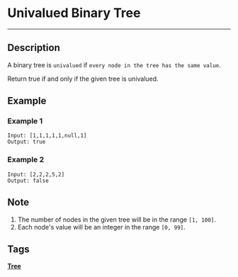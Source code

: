 # Univalued Binary Tree
-----
## Description
A binary tree is `univalued` if `every node in the tree has the same value`.

Return true if and only if the given tree is univalued.

## Example
### Example 1
[](../images/965_example_1.png)
```
Input: [1,1,1,1,1,null,1]
Output: true
```

### Example 2
[](../images/965_example_2.png)
```
Input: [2,2,2,5,2]
Output: false
```

## Note
1. The number of nodes in the given tree will be in the range `[1, 100]`.
2. Each node's value will be an integer in the range `[0, 99]`.

## Tags
**[Tree](https://leetcode.com/tag/tree)**
